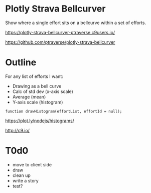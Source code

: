 Plotly Strava Bellcurver
========================

Show where a single effort sits on a bellcurve within a set of efforts.

https://plotly-strava-bellcurver-ptraverse.c9users.io/

https://github.com/ptraverse/plotly-strava-bellcurver


# Outline

For any list of efforts I want:

* Drawing as a bell curve
* Calc of std dev (x-axis scale)
* Average (mean)
* Y-axis scale (histogram)

`function drawHistogram(effortList, effortId = null);`

https://plot.ly/nodejs/histograms/

http://c9.io/

# T0d0
* move to client side
* draw
* clean up
* write a story
* test?